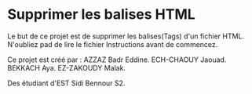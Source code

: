 # Supprimer les balises HTML
Le but de ce projet est de supprimer les balises(Tags) d'un fichier HTML.
N'oubliez pad de lire le fichier Instructions avant de commencez.

Ce projet est créé par :
AZZAZ Badr Eddine.
ECH-CHAOUY Jaouad.
BEKKACH Aya.
EZ-ZAKOUDY Malak.

Des étudiant d'EST Sidi Bennour S2.
